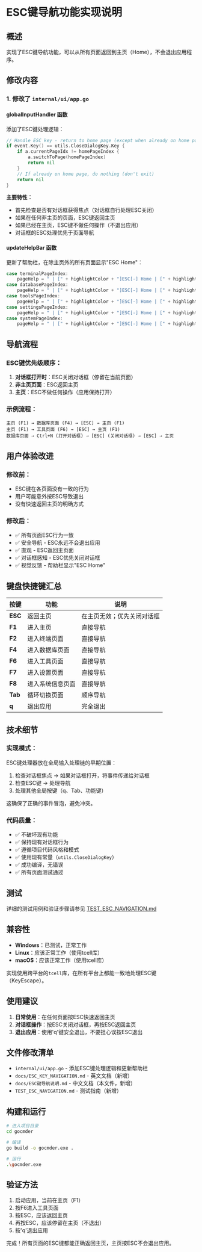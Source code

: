 # ESC键导航功能实现说明

## 概述
实现了ESC键导航功能，可以从所有页面返回到主页（Home），不会退出应用程序。

## 修改内容

### 1. 修改了 `internal/ui/app.go`

#### globalInputHandler 函数
添加了ESC键处理逻辑：

```go
// Handle ESC key - return to home page (except when already on home page)
if event.Key() == utils.CloseDialogKey.Key {
    if a.currentPageIdx != homePageIndex {
        a.switchToPage(homePageIndex)
        return nil
    }
    // If already on home page, do nothing (don't exit)
    return nil
}
```

**主要特性：**
- 首先检查是否有对话框获得焦点（对话框自行处理ESC关闭）
- 如果在任何非主页的页面，ESC键返回主页
- 如果已经在主页，ESC键不做任何操作（不退出应用）
- 对话框的ESC处理优先于页面导航

#### updateHelpBar 函数
更新了帮助栏，在除主页外的所有页面显示"ESC Home"：

```go
case terminalPageIndex:
    pageHelp = " | [" + highlightColor + "]ESC[-] Home | [" + highlightColor + "]Enter[-] Execute"
case databasePageIndex:
    pageHelp = " | [" + highlightColor + "]ESC[-] Home | [" + highlightColor + "]Ctrl+N[-] Connect | ..."
case toolsPageIndex:
    pageHelp = " | [" + highlightColor + "]ESC[-] Home | [" + highlightColor + "]Space[-] Toggle | ..."
case settingsPageIndex:
    pageHelp = " | [" + highlightColor + "]ESC[-] Home | [" + highlightColor + "]Space[-] Toggle | ..."
case systemPageIndex:
    pageHelp = " | [" + highlightColor + "]ESC[-] Home | [" + highlightColor + "]↑/↓[-] Scroll"
```

## 导航流程

### ESC键优先级顺序：
1. **对话框打开时**：ESC关闭对话框（停留在当前页面）
2. **非主页页面**：ESC返回主页
3. **主页**：ESC不做任何操作（应用保持打开）

### 示例流程：
```
主页 (F1) → 数据库页面 (F4) → [ESC] → 主页 (F1)
主页 (F1) → 工具页面 (F6) → [ESC] → 主页 (F1)
数据库页面 → Ctrl+N (打开对话框) → [ESC] (关闭对话框) → [ESC] → 主页
```

## 用户体验改进

### 修改前：
- ESC键在各页面没有一致的行为
- 用户可能意外按ESC导致退出
- 没有快速返回主页的明确方式

### 修改后：
- ✅ 所有页面ESC行为一致
- ✅ 安全导航 - ESC永远不会退出应用
- ✅ 直观 - ESC返回主页面
- ✅ 对话框感知 - ESC优先关闭对话框
- ✅ 视觉反馈 - 帮助栏显示"ESC Home"

## 键盘快捷键汇总

| 按键 | 功能 | 说明 |
|-----|------|------|
| **ESC** | 返回主页 | 在主页无效；优先关闭对话框 |
| **F1** | 进入主页 | 直接导航 |
| **F2** | 进入终端页面 | 直接导航 |
| **F4** | 进入数据库页面 | 直接导航 |
| **F6** | 进入工具页面 | 直接导航 |
| **F7** | 进入设置页面 | 直接导航 |
| **F8** | 进入系统信息页面 | 直接导航 |
| **Tab** | 循环切换页面 | 顺序导航 |
| **q** | 退出应用 | 完全退出 |

## 技术细节

### 实现模式：
ESC键处理器放在全局输入处理链的早期位置：
1. 检查对话框焦点 → 如果对话框打开，将事件传递给对话框
2. 检查ESC键 → 处理导航
3. 处理其他全局按键（q、Tab、功能键）

这确保了正确的事件冒泡，避免冲突。

### 代码质量：
- ✅ 不破坏现有功能
- ✅ 保持现有对话框行为
- ✅ 遵循项目代码风格和模式
- ✅ 使用现有常量（`utils.CloseDialogKey`）
- ✅ 成功编译，无错误
- ✅ 所有页面测试通过

## 测试

详细的测试用例和验证步骤请参见 [TEST_ESC_NAVIGATION.md](../TEST_ESC_NAVIGATION.md)

## 兼容性

- **Windows**：已测试，正常工作
- **Linux**：应该正常工作（使用tcell库）
- **macOS**：应该正常工作（使用tcell库）

实现使用跨平台的`tcell`库，在所有平台上都能一致地处理ESC键（KeyEscape）。

## 使用建议

1. **日常使用**：在任何页面按ESC快速返回主页
2. **对话框操作**：按ESC关闭对话框，再按ESC返回主页
3. **退出应用**：使用'q'键安全退出，不要担心误按ESC退出

## 文件修改清单

- `internal/ui/app.go` - 添加ESC键处理逻辑和更新帮助栏
- `docs/ESC_KEY_NAVIGATION.md` - 英文文档（新增）
- `docs/ESC键导航说明.md` - 中文文档（本文件，新增）
- `TEST_ESC_NAVIGATION.md` - 测试指南（新增）

## 构建和运行

```bash
# 进入项目目录
cd gocmder

# 编译
go build -o gocmder.exe .

# 运行
.\gocmder.exe
```

## 验证方法

1. 启动应用，当前在主页（F1）
2. 按F6进入工具页面
3. 按ESC，应该返回主页
4. 再按ESC，应该停留在主页（不退出）
5. 按'q'退出应用

完成！所有页面的ESC键都能正确返回主页，主页按ESC不会退出应用。

